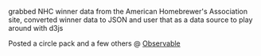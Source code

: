 grabbed NHC winner data from the American Homebrewer's Association site, converted winner data to JSON and user that as a data source to play around with d3js


Posted a circle pack and a few others @ [Observable](https://observablehq.com/@bforrest?tab=notebooks)
